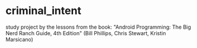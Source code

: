 # criminal_intent
study project by the lessons from the book: "Android Programming: The Big Nerd Ranch Guide, 4th Edition" (Bill Phillips, Chris Stewart, Kristin Marsicano)
